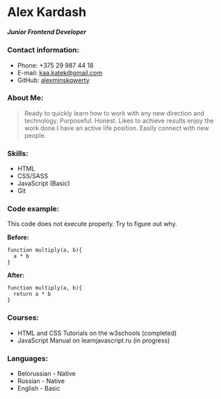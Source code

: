 # Alex Kardash
##### Junior Frontend Developer

### Contact information:

* Phone: +375 29 987 44 18
* E-mail: kaa.katek@gmail.com
* GitHub: [alexminskqwerty](https://github.com/alexminskqwerty "github account")

### About Me:

> Ready to quickly learn how to work with any new direction and technology.
Purposeful. Honest. Likes to achieve results enjoy the work done.I have an active life position. Easily connect with new people.

### Skills:
* HTML
* CSS/SASS
* JavaScript (Basic)
* Git

### Code example:
This code does not execute properly. Try to figure out why.

**Before:**
```
function multiply(a, b){
  a * b
}
```
**After:**
```
function multiply(a, b){
  return a * b
}
```

### Courses:
* HTML and CSS Tutorials on the w3schools (completed)
* JavaScript Manual on learnjavascript.ru (in progress)


### Languages:
* Belorussian - Native
* Russian - Native
* English - Basic

